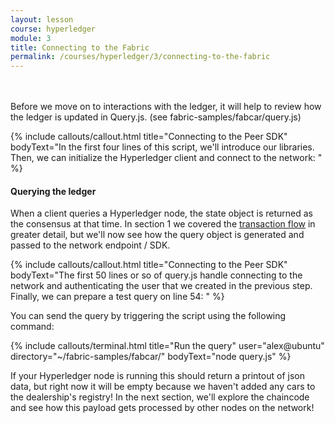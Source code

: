 ```yaml
---
layout: lesson
course: hyperledger
module: 3
title: Connecting to the Fabric
permalink: /courses/hyperledger/3/connecting-to-the-fabric
---
```

<br>
<br>
<span class="openingParagraph">
Before we move on to interactions with the ledger, it will help to review how the ledger is updated in Query.js. (see fabric-samples/fabcar/query.js)</span>

{% include callouts/callout.html
    title="Connecting to the Peer SDK"
    bodyText="In the first four lines of this script, we'll introduce our libraries. Then, we can initialize the Hyperledger client and connect to the network: <script src='https://gist.github.com/alexander-morris/569e84dfd14c2d74361180bbd6a3b008.js'></script>"
%}

<h4>Querying the ledger</h4>

When a client queries a Hyperledger node, the state object is returned as the consensus at that time. In section 1 we covered the <a href="/courses/hyperledger/1/hyperledger-architecture/">transaction flow</a> in greater detail, but we'll now see how the query object is generated and passed to the network endpoint / SDK.

{% include callouts/callout.html
    title="Connecting to the Peer SDK"
    bodyText="The first 50 lines or so of query.js handle connecting to the network and authenticating the user that we created in the previous step. Finally, we can prepare a test query on line 54: <script src='https://gist.github.com/alexander-morris/32061280fb1fd05c54c94bd0d9d77ee0.js'></script>"
%}

You can send the query by triggering the script using the following command:

{% include callouts/terminal.html
    title="Run the query"
    user="alex@ubuntu"
    directory="~/fabric-samples/fabcar/"
    bodyText="node query.js"
%}             
            
If your Hyperledger node is running this should return a printout of json data, but right now it will be empty because we haven't added any cars to the dealership's registry! In the next section, we'll explore the chaincode and see how this payload gets processed by other nodes on the network!

